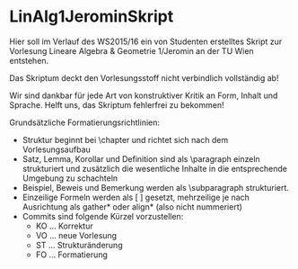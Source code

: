 # LinAlg1JerominSkript
Hier soll im Verlauf des WS2015/16 ein von Studenten erstelltes Skript zur Vorlesung Lineare Algebra & Geometrie 1/Jeromin an der TU Wien entstehen.

Das Skriptum deckt den Vorlesungsstoff nicht verbindlich vollständig ab!

Wir sind dankbar für jede Art von konstruktiver Kritik an Form, Inhalt und Sprache. Helft uns, das Skriptum fehlerfrei zu bekommen!

Grundsätzliche Formatierungsrichtlinien:
- Struktur beginnt bei \chapter und richtet sich nach dem Vorlesungsaufbau
- Satz, Lemma, Korollar und Definition sind als \paragraph einzeln strukturiert und zusätzlich die wesentliche Inhalte in die entsprechende Umgebung zu schachteln
- Beispiel, Beweis und Bemerkung werden als \subparagraph strukturiert.
- Einzeilige Formeln werden als \[ \] gesetzt, mehrzeilige je nach Ausrichtung als gather* oder align* (also nicht nummeriert)
- Commits sind folgende Kürzel vorzustellen:
	- KO ... Korrektur
	- VO ... neue Vorlesung
	- ST ... Strukturänderung
	- FO ... Formatierung
